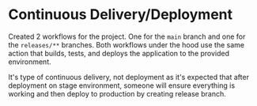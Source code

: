 # Continuous Delivery/Deployment

Created 2 workflows for the project. 
One for the `main` branch and one for the `releases/**` branches. 
Both workflows under the hood use the same action that builds, tests, and deploys the application to the provided environment.


It's type of continuous delivery, not deployment as it's expected that after deployment on stage environment, someone will ensure everything is working and then deploy to production by creating release branch.